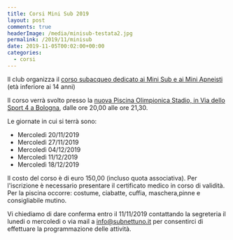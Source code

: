 ```yaml
---
title: Corsi Mini Sub 2019
layout: post
comments: true
headerImage: /media/minisub-testata2.jpg
permalink: /2019/11/minisub
date: 2019-11-05T00:02:00+00:00
categories:
  - corsi
---
```


Il club organizza il [corso subacqueo dedicato ai Mini Sub e ai Mini Apneisti](/didattica-corsi-minisub) (età inferiore ai 14 anni)

Il corso verrà svolto presso la [nuova Piscina Olimpionica Stadio, in Via dello Sport 4 a Bologna](/dove-siamo), dalle ore 20,00 alle ore 21,30.

Le giornate in cui si terrà sono:

- Mercoledì 20/11/2019
- Mercoledì 27/11/2019
- Mercoledì 04/12/2019
- Mercoledì 11/12/2019
- Mercoledì 18/12/2019

Il costo del corso è di euro 150,00 (incluso quota associativa). Per l'iscrizione è necessario presentare il certificato medico in corso di validità. Per la piscina occorre: costume, ciabatte, cuffia, maschera,pinne e consigliabile mutino.

Vi chiediamo di dare conferma entro il 11/11/2019 contattando la segreteria il lunedi o mercoledi o via mail a info@subnettuno.it per consentirci di effettuare la programmazione delle attività.

